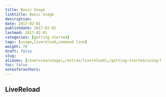 ```yaml
---
title: Basic Usage
linktitle: Basic Usage
description:
date: 2017-02-01
publishdate: 2017-02-01
lastmod: 2017-02-01
categories: [getting started]
tags: [usage,livereload,command line]
weight: 70
draft: false
slug:
aliases: [/overview/usage/,/extras/livereload/,/getting-started/using-hugo/]
toc: false
notesforauthors:
---
```


## LiveReload